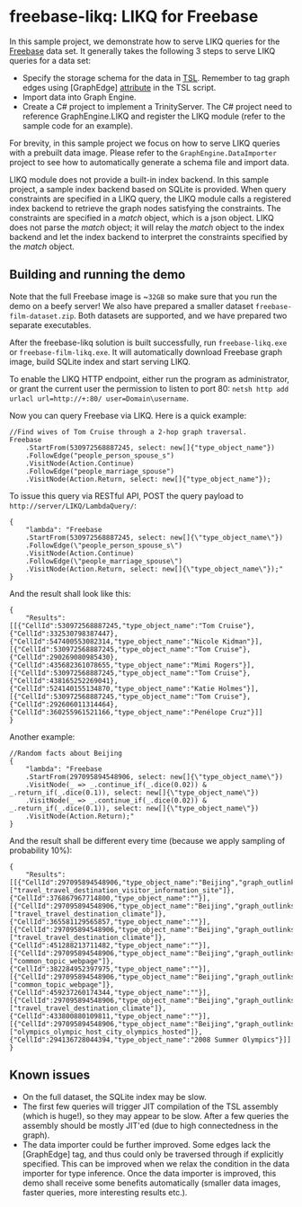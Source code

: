 # freebase-likq: LIKQ for Freebase

In this sample project, we demonstrate how to serve LIKQ queries for
the [Freebase](https://en.wikipedia.org/wiki/Freebase) data set.  It
generally takes the following 3 steps to serve LIKQ queries for a data
set:

- Specify the storage schema for the data in [TSL](https://www.graphengine.io/docs/manual/TSL/index.html). Remember to tag graph edges using [GraphEdge] [attribute](https://www.graphengine.io/docs/manual/TSL/tsl-basics.html#attributes) in the TSL script.
- Import data into Graph Engine.
- Create a C# project to implement a TrinityServer. The C# project need to reference GraphEngine.LIKQ and register the LIKQ module (refer to the sample code for an example).

For brevity, in this sample project we focus on how to serve LIKQ
queries with a prebuilt data image.  Please refer to the
`GraphEngine.DataImporter` project to see how to automatically
generate a schema file and import data.

LIKQ module does not provide a built-in index backend. In this sample
project, a sample index backend based on SQLite is provided.  When
query constraints are specified in a LIKQ query, the LIKQ module calls
a registered index backend to retrieve the graph nodes satisfying the
constraints.  The constraints are specified in a _match_ object, which
is a json object. LIKQ does not parse the _match_ object; it will
relay the _match_ object to the index backend and let the index
backend to interpret the constraints specified by the _match_ object.

## Building and running the demo

Note that the full Freebase image is ~`32GB` so make sure that you run the demo on a beefy server!
We also have prepared a smaller dataset `freebase-film-dataset.zip`. Both datasets are supported,
and we have prepared two separate executables.

After the freebase-likq solution is built successfully, run
`freebase-likq.exe` or `freebase-film-likq.exe`. 
It will automatically download Freebase graph image, 
build SQLite index and start serving LIKQ.  

To enable the LIKQ HTTP endpoint, either run the program 
as administrator, or grant the current user the permission 
to listen to port 80: 
`netsh http add urlacl url=http://+:80/ user=Domain\username`.

Now you can query Freebase via LIKQ. Here is a quick example:

```
//Find wives of Tom Cruise through a 2-hop graph traversal.
Freebase
	.StartFrom(530972568887245, select: new[]{"type_object_name"})
	.FollowEdge("people_person_spouse_s")
	.VisitNode(Action.Continue)
	.FollowEdge("people_marriage_spouse")
	.VisitNode(Action.Return, select: new[]{"type_object_name"});
```

To issue this query via RESTful API, POST the query payload to `http://server/LIKQ/LambdaQuery/`:

```
{
	"lambda": "Freebase
	.StartFrom(530972568887245, select: new[]{\"type_object_name\"})
	.FollowEdge(\"people_person_spouse_s\")
	.VisitNode(Action.Continue)
	.FollowEdge(\"people_marriage_spouse\")
	.VisitNode(Action.Return, select: new[]{\"type_object_name\"});"
}
```

And the result shall look like this:

```
{
    "Results":
[[{"CellId":530972568887245,"type_object_name":"Tom Cruise"},{"CellId":332530798387447},{"CellId":547400553082314,"type_object_name":"Nicole Kidman"}],[{"CellId":530972568887245,"type_object_name":"Tom Cruise"},{"CellId":290269080985430},{"CellId":435682361078655,"type_object_name":"Mimi Rogers"}],[{"CellId":530972568887245,"type_object_name":"Tom Cruise"},{"CellId":438165252269041},{"CellId":524140155134870,"type_object_name":"Katie Holmes"}],[{"CellId":530972568887245,"type_object_name":"Tom Cruise"},{"CellId":292606011314464},{"CellId":360255961521166,"type_object_name":"Penélope Cruz"}]]
}
```

Another example:

```
//Random facts about Beijing
{
	"lambda": "Freebase
	.StartFrom(297095894548906, select: new[]{\"type_object_name\"})
	.VisitNode(_ => _.continue_if(_.dice(0.02)) & _.return_if(_.dice(0.1)), select: new[]{\"type_object_name\"})
	.VisitNode(_ => _.continue_if(_.dice(0.02)) & _.return_if(_.dice(0.1)), select: new[]{\"type_object_name\"})
	.VisitNode(Action.Return);"
}
```

And the result shall be different every time (because we apply sampling of probability 10%):

```
{
    "Results":
[[{"CellId":297095894548906,"type_object_name":"Beijing","graph_outlinks":["travel_travel_destination_visitor_information_site"]},{"CellId":376867967714800,"type_object_name":""}],[{"CellId":297095894548906,"type_object_name":"Beijing","graph_outlinks":["travel_travel_destination_climate"]},{"CellId":365581129565857,"type_object_name":""}],[{"CellId":297095894548906,"type_object_name":"Beijing","graph_outlinks":["travel_travel_destination_climate"]},{"CellId":451288213711482,"type_object_name":""}],[{"CellId":297095894548906,"type_object_name":"Beijing","graph_outlinks":["common_topic_webpage"]},{"CellId":382284952397975,"type_object_name":""}],[{"CellId":297095894548906,"type_object_name":"Beijing","graph_outlinks":["common_topic_webpage"]},{"CellId":459237260174344,"type_object_name":""}],[{"CellId":297095894548906,"type_object_name":"Beijing","graph_outlinks":["travel_travel_destination_climate"]},{"CellId":433800880109811,"type_object_name":""}],[{"CellId":297095894548906,"type_object_name":"Beijing","graph_outlinks":["olympics_olympic_host_city_olympics_hosted"]},{"CellId":294136728044394,"type_object_name":"2008 Summer Olympics"}]]
}
```

## Known issues

- On the full dataset, the SQLite index may be slow.
- The first few queries will trigger JIT compilation of the TSL assembly (which is huge!), so they may appear to be slow. After a few queries the assembly should be mostly JIT'ed (due to high connectedness in the graph).
- The data importer could be further improved. Some edges lack the [GraphEdge] tag, and thus could only be traversed through if explicitly specified. This can be improved when we relax the condition in the data importer for type inference. Once the data importer is improved, this demo shall receive some benefits automatically (smaller data images, faster queries, more interesting results etc.).
